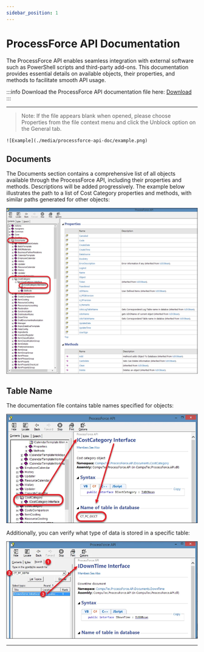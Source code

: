 ```yaml
---
sidebar_position: 1
---
```


# ProcessForce API Documentation

The ProcessForce API enables seamless integration with external software such as PowerShell scripts and third-party add-ons. This documentation provides essential details on available objects, their properties, and methods to facilitate smooth API usage.

:::info
    Download the ProcessForce API documentation file here: [Download](https://download.computec.one/media/processforce/CompuTec_ProcessForce_API.chm)
:::

---

>Note: If the file appears blank when opened, please choose Properties from the file context menu and click the Unblock option on the General tab.

    ![Example](./media/processforce-api-doc/example.png)

## Documents

The Documents section contains a comprehensive list of all objects available through the ProcessForce API, including their properties and methods. Descriptions will be added progressively. The example below illustrates the path to a list of Cost Category properties and methods, with similar paths generated for other objects:

![Documents](./media/processforce-api-doc/documents.webp)

## Table Name

The documentation file contains table names specified for objects:

![Table Name](./media/processforce-api-doc/table-name.webp)

Additionally, you can verify what type of data is stored in a specific table:

![Table Search](./media/processforce-api-doc/table-search.webp)

---
